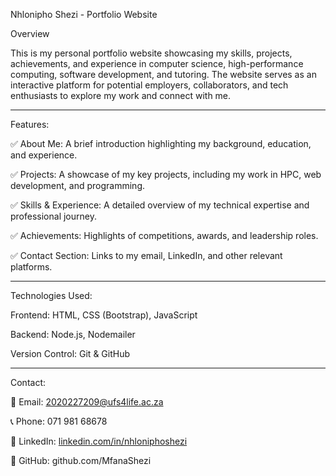 Nhlonipho Shezi - Portfolio Website


Overview

This is my personal portfolio website showcasing my skills, projects, achievements, and experience in computer science, high-performance computing, software development, and tutoring. The website serves as an interactive platform for potential employers, collaborators, and tech enthusiasts to explore my work and connect with me.

--------------------------------------------------------------------------------------------------------------------------
Features:

✅ About Me: A brief introduction highlighting my background, education, and experience.

✅ Projects: A showcase of my key projects, including my work in HPC, web development, and programming.

✅ Skills & Experience: A detailed overview of my technical expertise and professional journey.

✅ Achievements: Highlights of competitions, awards, and leadership roles.

✅ Contact Section: Links to my email, LinkedIn, and other relevant platforms.

--------------------------------------------------------------------------------------------------------------------------

Technologies Used:

Frontend: HTML, CSS (Bootstrap), JavaScript

Backend:  Node.js, Nodemailer

Version Control: Git & GitHub

--------------------------------------------------------------------------------------------------------------------------
Contact:

📧 Email: 2020227209@ufs4life.ac.za

📞 Phone: 071 981 68678

🔗 LinkedIn: [linkedin.com/in/nhloniphoshezi](http://www.linkedin.com/in/nhloniphoshezi)

📁 GitHub: github.com/MfanaShezi
